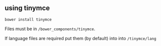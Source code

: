 ## using tinymce

```
bower install tinymce
```

Files must be in `/bower_components/tinymce`.

If language files are required put them (by default) into into `/tinymce/lang`